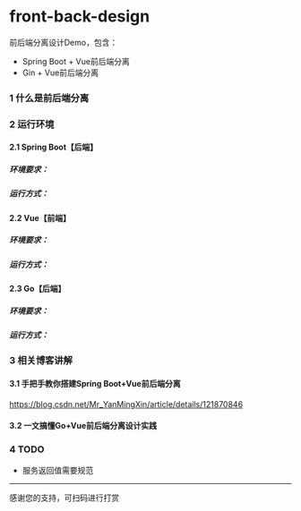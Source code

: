 # front-back-design
前后端分离设计Demo，包含：

- Spring Boot + Vue前后端分离
- Gin + Vue前后端分离

### 1 什么是前后端分离



### 2 运行环境

#### 2.1 Spring Boot【后端】

##### 环境要求：



##### 运行方式：





#### 2.2 Vue【前端】

##### 环境要求：



##### 运行方式：



#### 2.3 Go【后端】

##### 环境要求：



##### 运行方式：



### 3 相关博客讲解

#### 3.1 手把手教你搭建Spring Boot+Vue前后端分离

https://blog.csdn.net/Mr_YanMingXin/article/details/121870846

#### 3.2 一文搞懂Go+Vue前后端分离设计实践



### 4 TODO

- 服务返回值需要规范



---

感谢您的支持，可扫码进行打赏
